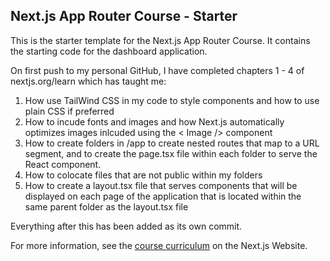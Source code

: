 ## Next.js App Router Course - Starter

This is the starter template for the Next.js App Router Course. It contains the starting code for the dashboard application.

On first push to my personal GitHub, I have completed chapters 1 - 4 of nextjs.org/learn which has taught me:
1. How use TailWind CSS in my code to style components and how to use plain CSS if preferred 
2. How to incude fonts and images and how Next.js automatically optimizes images inlcuded using the < Image /> component
3. How to create folders in /app to create nested routes that map to a URL segment, and to create the page.tsx file within each folder to serve the React component.
4. How to colocate files that are not public within my folders
5. How to create a layout.tsx file that serves components that will be displayed on each page of the application that is located within the same parent folder as the layout.tsx file

Everything after this has been added as its own commit.

For more information, see the [course curriculum](https://nextjs.org/learn) on the Next.js Website.
